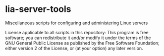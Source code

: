 # lia-server-tools
Miscellaneous scripts for configuring and administering Linux servers





License applicable to all scripts in this repository:
This program is free software; you can redistribute it and/or modify it under the terms of the GNU General Public License as published by the Free Software Foundation; either version 2 of the License, or (at your option) any later version.
